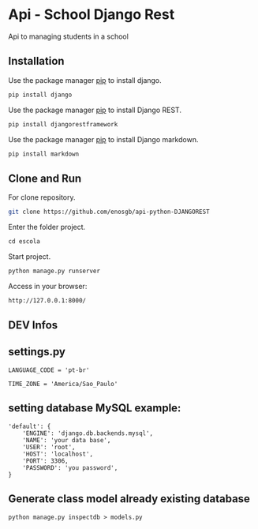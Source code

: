 # Api - School Django Rest

Api to managing students in a school

## Installation

Use the package manager [pip](https://pip.pypa.io/en/stable/) to install django.

```bash
pip install django
```

Use the package manager [pip](https://pip.pypa.io/en/stable/) to install Django REST.

```bash
pip install djangorestframework
```
Use the package manager [pip](https://pip.pypa.io/en/stable/) to install Django markdown.
```bash
pip install markdown
```


## Clone and Run

For clone repository.

```bash
git clone https://github.com/enosgb/api-python-DJANGOREST
```
Enter the folder project.

```python
cd escola
```
Start project.

```python
python manage.py runserver
```

Access in your browser:

```bash
http://127.0.0.1:8000/
```

## DEV Infos

## settings.py
```
LANGUAGE_CODE = 'pt-br'

TIME_ZONE = 'America/Sao_Paulo'
```
## setting database MySQL example:


```
'default': {
    'ENGINE': 'django.db.backends.mysql',
    'NAME': 'your data base',
    'USER': 'root',
    'HOST': 'localhost',
    'PORT': 3306,
    'PASSWORD': 'you password',      
} 
```

## Generate class model already existing database
```
python manage.py inspectdb > models.py
```
